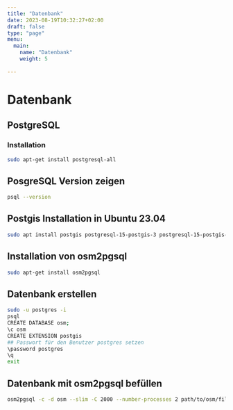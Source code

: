 ```yaml
---
title: "Datenbank"
date: 2023-08-19T10:32:27+02:00
draft: false
type: "page"
menu: 
  main:
    name: "Datenbank"
    weight: 5
    
---
```


# Datenbank
## PostgreSQL
### Installation
```bash
sudo apt-get install postgresql-all
```
## PosgreSQL Version zeigen
```bash
psql --version
```

## Postgis Installation in Ubuntu 23.04
```bash
sudo apt install postgis postgresql-15-postgis-3 postgresql-15-postgis-3-scripts
```
## Installation von osm2pgsql
```bash
sudo apt-get install osm2pgsql
```

## Datenbank erstellen
```bash
sudo -u postgres -i
psql 
CREATE DATABASE osm;
\c osm
CREATE EXTENSION postgis
## Passwort für den Benutzer postgres setzen
\password postgres
\q
exit

```
## Datenbank mit osm2pgsql befüllen
```bash
osm2pgsql -c -d osm --slim -C 2000 --number-processes 2 path/to/osm/file.osm.pbf
```



